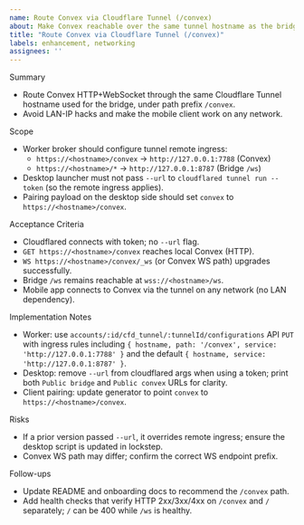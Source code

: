```yaml
---
name: Route Convex via Cloudflare Tunnel (/convex)
about: Make Convex reachable over the same tunnel hostname as the bridge
title: "Route Convex via Cloudflare Tunnel (/convex)"
labels: enhancement, networking
assignees: ''
---
```


Summary
- Route Convex HTTP+WebSocket through the same Cloudflare Tunnel hostname used for the bridge, under path prefix `/convex`.
- Avoid LAN-IP hacks and make the mobile client work on any network.

Scope
- Worker broker should configure tunnel remote ingress:
  - `https://<hostname>/convex` → `http://127.0.0.1:7788` (Convex)
  - `https://<hostname>/*` → `http://127.0.0.1:8787` (Bridge `/ws`)
- Desktop launcher must not pass `--url` to `cloudflared tunnel run --token` (so the remote ingress applies).
- Pairing payload on the desktop side should set `convex` to `https://<hostname>/convex`.

Acceptance Criteria
- Cloudflared connects with token; no `--url` flag.
- `GET https://<hostname>/convex` reaches local Convex (HTTP).
- `WS https://<hostname>/convex/_ws` (or Convex WS path) upgrades successfully.
- Bridge `/ws` remains reachable at `wss://<hostname>/ws`.
- Mobile app connects to Convex via the tunnel on any network (no LAN dependency).

Implementation Notes
- Worker: use `accounts/:id/cfd_tunnel/:tunnelId/configurations` API `PUT` with ingress rules including `{ hostname, path: '/convex', service: 'http://127.0.0.1:7788' }` and the default `{ hostname, service: 'http://127.0.0.1:8787' }`.
- Desktop: remove `--url` from cloudflared args when using a token; print both `Public bridge` and `Public convex` URLs for clarity.
- Client pairing: update generator to point `convex` to `https://<hostname>/convex`.

Risks
- If a prior version passed `--url`, it overrides remote ingress; ensure the desktop script is updated in lockstep.
- Convex WS path may differ; confirm the correct WS endpoint prefix.

Follow-ups
- Update README and onboarding docs to recommend the `/convex` path.
- Add health checks that verify HTTP 2xx/3xx/4xx on `/convex` and `/` separately; `/` can be 400 while `/ws` is healthy.

